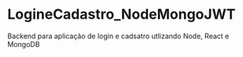 # LogineCadastro_NodeMongoJWT
Backend para aplicação de login e cadsatro utlizando Node, React e MongoDB
